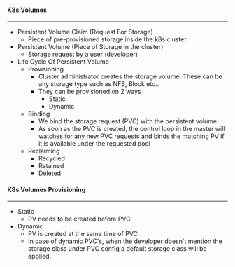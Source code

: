 #### K8s Volumes
----
- Persistent Volume Claim (Request For Storage)
  - Piece of pre-provisioned storage inside the k8s cluster
- Persistent Volume (Piece of Storage in the cluster)
  - Storage request by a user (developer)
- Life Cycle Of Persistent Volume
  - Provisioning
    - Cluster administrator creates the storage volume. These can be any storage type such as NFS, Block etc..
    - They can be provisioned on 2 ways
      - Static
      - Dynamic
  - Binding
    - We bind the storage request (PVC) with the persistent volume
    - As soon as the PVC is created, the control loop in the master will watches for any new PVC requests and binds the matching PV if it is available under the requested pool
  - Reclaiming
    - Recycled
    - Retained
    - Deleted
#### K8s Volumes Provisioning
---
- Static
  - PV needs to be created before PVC
- Dynamic
  - PV is created at the same time of PVC
  - In case of dynamic PVC's, when the developer doesn't mention the storage class under PVC config a default storage class will be applied.
